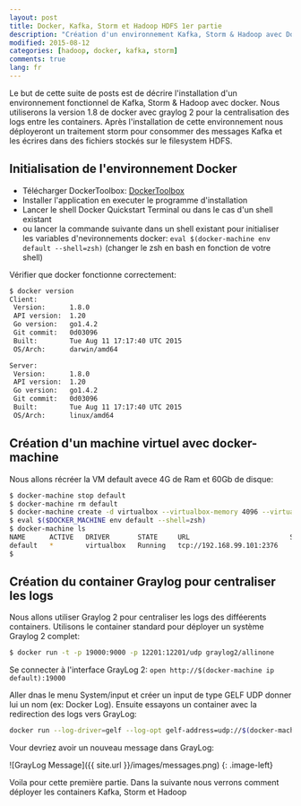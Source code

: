 ```yaml
---
layout: post
title: Docker, Kafka, Storm et Hadoop HDFS 1er partie
description: "Création d'un environnement Kafka, Storm & Hadoop avec Docker 1: Préparation de l'environnement"
modified: 2015-08-12
categories: [hadoop, docker, kafka, storm]
comments: true
lang: fr
---
```



Le but de cette suite de posts est de décrire l'installation d'un environnement fonctionnel
 de Kafka, Storm & Hadoop avec docker.
Nous utiliserons la version 1.8 de docker avec graylog 2 pour la centralisation des logs entre les containers.
Après l'installation de cette environnement nous déployeront un traitement storm pour consommer 
des messages Kafka et les écrires dans des fichiers stockés sur le filesystem HDFS.

<!--more-->

## Initialisation de l'environnement Docker

- Télécharger DockerToolbox: [DockerToolbox](https://www.docker.com/toolbox)
- Installer l'application en executer le programme d'installation
- Lancer le shell Docker Quickstart Terminal ou dans le cas d'un shell existant
- ou lancer la commande suivante dans un shell existant pour initialiser les variables d'nevironnements docker: `eval $(docker-machine env default --shell=zsh)` (changer le zsh en bash en fonction de votre shell)
  
Vérifier que docker fonctionne correctement:

``` bash
$ docker version
Client:
 Version:      1.8.0
 API version:  1.20
 Go version:   go1.4.2
 Git commit:   0d03096
 Built:        Tue Aug 11 17:17:40 UTC 2015
 OS/Arch:      darwin/amd64

Server:
 Version:      1.8.0
 API version:  1.20
 Go version:   go1.4.2
 Git commit:   0d03096
 Built:        Tue Aug 11 17:17:40 UTC 2015
 OS/Arch:      linux/amd64

```

## Création d'un machine virtuel avec docker-machine

Nous allons récréer la VM default avece 4G de Ram et 60Gb de disque:

``` bash
$ docker-machine stop default
$ docker-machine rm default
$ docker-machine create -d virtualbox --virtualbox-memory 4096 --virtualbox-disk-size 60000 default
$ eval $($DOCKER_MACHINE env default --shell=zsh)
$ docker-machine ls
NAME      ACTIVE   DRIVER       STATE     URL                         SWARM
default   *        virtualbox   Running   tcp://192.168.99.101:2376
$
```

## Création du container Graylog pour centraliser les logs

Nous allons utiliser Graylog 2 pour centraliser les logs des difféerents containers.
Utilisons le container standard pour déployer un système Graylog 2 complet:

``` bash
$ docker run -t -p 19000:9000 -p 12201:12201/udp graylog2/allinone
```

Se connecter à l'interface GrayLog 2: `open http://$(docker-machine ip default):19000`

Aller dnas le menu  System/input et créer un input de type GELF UDP donner lui un nom (ex: Docker Log). Ensuite essayons un container avec la redirection des logs vers GrayLog:

```bash
docker run --log-driver=gelf --log-opt gelf-address=udp://$(docker-machine ip default):12201 busybox echo Hello Graylog
```

Vour devriez avoir un nouveau message dans GrayLog:

![GrayLog Message]({{ site.url }}/images/messages.png)
{: .image-left}

Voila pour cette première partie. Dans la suivante nous verrons comment déployer les containers Kafka, Storm et Hadoop


